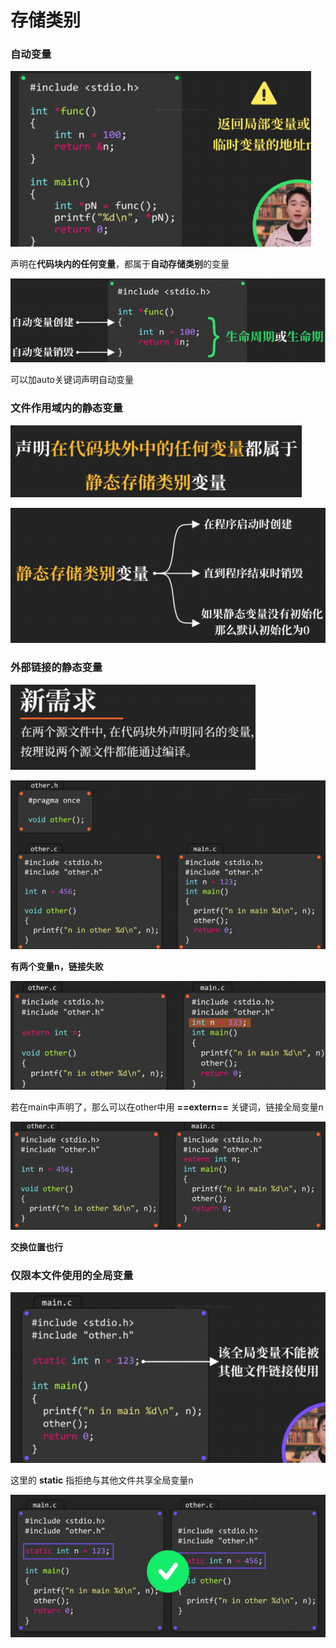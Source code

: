 # 存储类别

### 自动变量

<img src="images/image-20221208204825794.png" alt="image-20221208204825794" style="zoom:67%;" />

声明在**代码块内的任何变量**，都属于**自动存储类别**的变量

![image-20221208204831603](images/image-20221208204831603.png)

可以加auto关键词声明自动变量

### 文件作用域内的静态变量

<img src="images/image-20221208204837015.png" alt="image-20221208204837015" style="zoom:67%;" />

![image-20221208204842124](images/image-20221208204842124.png)

### 外部链接的静态变量

<img src="images/image-20221208204846512.png" alt="image-20221208204846512" style="zoom:67%;" />

![image-20221208204852447](images/image-20221208204852447.png)

**有两个变量n，链接失败**

![image-20221208204902927](images/image-20221208204902927.png)

若在main中声明了，那么可以在other中用 **==extern==** 关键词，链接全局变量n

![image-20221208204914355](images/image-20221208204914355.png)

**交换位置也行**

### 仅限本文件使用的全局变量

![image-20221208204920087](images/image-20221208204920087.png)

这里的 **static** 指拒绝与其他文件共享全局变量n

![image-20221208204924990](images/image-20221208204924990.png)